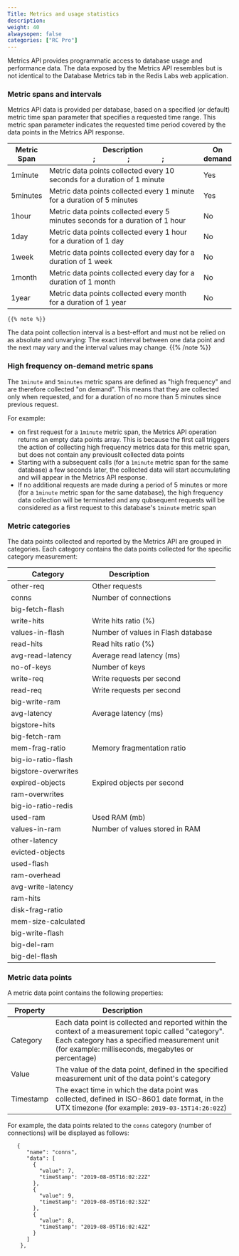 ```yaml
---
Title: Metrics and usage statistics
description: 
weight: 40
alwaysopen: false
categories: ["RC Pro"]
---
```


Metrics API provides programmatic access to database usage and performance data.
The data exposed by the Metrics API resembles but is not identical to the Database Metrics tab in the Redis Labs web application.

### Metric spans and intervals

Metrics API data is provided per database, based on a specified (or default) metric time span parameter that specifies a requested time range. This metric span parameter indicates the requested time period covered by the data points in the Metrics API response.

| Metric Span | Description &nbsp;&nbsp;&nbsp;&nbsp;&nbsp;&nbsp;&nbsp;&nbsp;&nbsp;&nbsp;&nbsp;&nbsp;&nbsp;&nbsp;&nbsp;&nbsp;&nbsp;&nbsp;&nbsp;&nbsp;&nbsp;&nbsp;&nbsp;;&nbsp;&nbsp;&nbsp;&nbsp;&nbsp;&nbsp;&nbsp;&nbsp;&nbsp;&nbsp;&nbsp;&nbsp;&nbsp;&nbsp;&nbsp;&nbsp;&nbsp;;&nbsp;&nbsp;&nbsp;&nbsp;&nbsp;&nbsp;&nbsp;&nbsp;&nbsp;&nbsp;&nbsp;&nbsp;&nbsp;&nbsp;&nbsp;&nbsp;&nbsp;;&nbsp;&nbsp;&nbsp;&nbsp;&nbsp;&nbsp;&nbsp;&nbsp;&nbsp;&nbsp;&nbsp;&nbsp;&nbsp;&nbsp;&nbsp;&nbsp;&nbsp; | On demand |
|---|---|---|
| 1minute  | Metric data points collected every 10 seconds for a duration of 1 minute | Yes |
| 5minutes  | Metric data points collected every 1 minute for a duration of 5 minutes | Yes |
| 1hour  | Metric data points collected every 5 minutes seconds for a duration of 1 hour | No |
| 1day  | Metric data points collected every 1 hour for a duration of 1 day | No |
| 1week  | Metric data points collected every day for a duration of 1 week | No |
| 1month  | Metric data points collected every day for a duration of 1 month | No |
| 1year  | Metric data points collected every month for a duration of 1 year | No |


    {{% note %}}
The data point collection interval is a best-effort and must not be relied on as absolute and unvarying: The exact interval between one data point and the next may vary and the interval values may change.
    {{% /note %}}


### High frequency on-demand metric spans

The `1minute` and `5minutes` metric spans are defined as "high frequency" and are therefore collected "on demand". This means that they are collected only when requested, and for a duration of no more than 5 minutes since previous request. 

For example:

* on first request for a `1minute` metric span, the Metrics API operation returns an empty data points array. This is because the first call triggers the action of collecting high frequency metrics data for this metric span, but does not contain any previouslt collected data points
* Starting with a subsequent calls (for a `1minute` metric span for the same database) a few seconds later, the collected data will start accumulating and will appear in the Metrics API response.
* If no additional requests are made during a period of 5 minutes or more (for a `1minute` metric span for the same database), the high frequency data collection will be terminated and any qubsequent requests will be considered as a first request to this database's `1minute` metric span

### Metric categories

The data points collected and reported by the Metrics API are grouped in categories. Each category contains the data points collected for the specific category measurement:

| Category | Description &nbsp;&nbsp;&nbsp;&nbsp;&nbsp;&nbsp;&nbsp;&nbsp;&nbsp;&nbsp;&nbsp;&nbsp;&nbsp;&nbsp;&nbsp;&nbsp;&nbsp;&nbsp;&nbsp;&nbsp;&nbsp;&nbsp;&nbsp; |
|---|---|
| other-req | Other requests |
| conns | Number of connections |
| big-fetch-flash |  |
| write-hits | Write hits ratio (%) |
| values-in-flash | Number of values in Flash database |
| read-hits | Read hits ratio (%) |
| avg-read-latency | Average read latency (ms) |
| no-of-keys | Number of keys |
| write-req | Write requests per second |
| read-req | Write requests per second |
| big-write-ram |  |
| avg-latency | Average latency (ms) |
| bigstore-hits |  |
| big-fetch-ram |  |
| mem-frag-ratio | Memory fragmentation ratio |
| big-io-ratio-flash |  |
| bigstore-overwrites |  |
| expired-objects | Expired objects per second |
| ram-overwrites |  |
| big-io-ratio-redis |  |
| used-ram | Used RAM (mb) |
| values-in-ram | Number of values stored in RAM |
| other-latency |  |
| evicted-objects |  |
| used-flash |  |
| ram-overhead |  |
| avg-write-latency |  |
| ram-hits |  |
| disk-frag-ratio |  |
| mem-size-calculated |  |
| big-write-flash |  |
| big-del-ram |  |
| big-del-flash |  |


### Metric data points


A metric data point contains the following properties:

| Property | Description &nbsp;&nbsp;&nbsp;&nbsp;&nbsp;&nbsp;&nbsp;&nbsp;&nbsp;&nbsp;&nbsp;&nbsp;&nbsp;&nbsp;&nbsp;&nbsp;&nbsp;&nbsp;&nbsp; |
|---|---|
| Category | Each data point is collected and reported within the context of a measurement topic called "category". Each category has a specified measurement unit (for example: milliseconds, megabytes or percentage) |
| Value | The value of the data point, defined in the specified measurement unit of the data point's category  |
| Timestamp | The exact time in which the data point was collected, defined in ISO-8601 date format, in the UTX timezone (for example: `2019-03-15T14:26:02Z`) |

For example, the data points related to the `conns` category (number of connections) will be displayed as follows:

```
   {
      "name": "conns",
      "data": [
        {
          "value": 7,
          "timeStamp": "2019-08-05T16:02:22Z"
        },
        {
          "value": 9,
          "timeStamp": "2019-08-05T16:02:32Z"
        },
        {
          "value": 8,
          "timeStamp": "2019-08-05T16:02:42Z"
        }
      ]
    },
```


